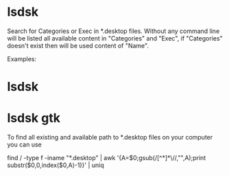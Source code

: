 # lsdsk
Search for Categories or Exec in *.desktop files. 
Without any command line will be listed all available content in "Categories" and "Exec", 
if "Categories" doesn't exist then will be used content of "Name".

Examples:

# lsdsk

# lsdsk gtk

To find all existing and available path to *.desktop files on your computer you can use


find / -type f -iname "*.desktop" | awk '{A=$0;gsub(/[^*]*\//,"",A);print substr($0,0,index($0,A)-1)}' | uniq

